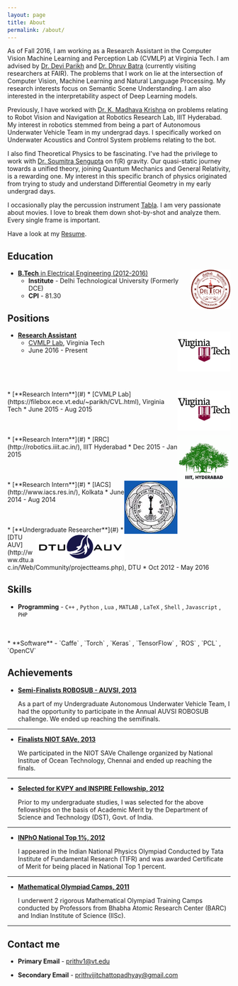 ```yaml
---
layout: page
title: About
permalink: /about/
---
```


As of Fall 2016, I am working as a Research Assistant in the Computer Vision Machine Learning and Perception Lab (CVMLP) at Virginia Tech. I am advised by [Dr. Devi Parikh](https://filebox.ece.vt.edu/~parikh) and [Dr. Dhruv Batra](https://filebox.ece.vt.edu/~dbatra) (currently visiting researchers at FAIR). The problems that I work on lie at the intersection of Computer Vision, Machine Learning and Natural Language Processing. My research interests focus on Semantic Scene Understanding. I am also interested in the interpretability aspect of Deep Learning models.

Previously, I have worked with [Dr. K. Madhava Krishna](http://faculty.iiit.ac.in/~mkrishna/) on problems relating to Robot Vision and Navigation at Robotics Research Lab, IIIT Hyderabad. My interest in robotics stemmed from being a part of Autonomous Underwater Vehicle Team in my undergrad days. I specifically worked on Underwater Acoustics and Control System problems relating to the bot.

I also find Theoretical Physics to be fascinating. I've had the privilege to work with [Dr. Soumitra Sengupta](http://www.iacs.res.in/theoph/tpssg/) on f(R) gravity. Our quasi-static journey towards a unified theory, joining Quantum Mechanics and General Relativity, is a rewarding one. My interest in this specific branch of physics originated from trying to study and understand Differential Geometry in my early undergrad days.

I occasionally play the percussion instrument [Tabla](https://en.wikipedia.org/wiki/Tabla). I am very passionate about movies. I love to break them down shot-by-shot and analyze them. Every single frame is important. 

Have a look at my [Resume](/images/resume.pdf). 



## Education

* [**B.Tech** in Electrical Engineering (2012-2016)](#) <img src="/images/dtu_logo.png" style="float:right;width:90px;height:90px;"> 
	* **Institute** -  Delhi Technological University (Formerly DCE) 
	* **CPI** - 81.30

## Positions

* [**Research Assistant**](#)  <img src="/images/vt_logo.jpg" style="float:right;width:120px;height:90px;">
	* [CVMLP Lab](https://filebox.ece.vt.edu/~parikh/CVL.html), Virginia Tech
	* June 2016 - Present
<br/>
<br/>
<br/>
<br/>
* [**Research Intern**](#)  <img src="/images/vt_logo.jpg" style="float:right;width:120px;height:90px;">
	* [CVMLP Lab](https://filebox.ece.vt.edu/~parikh/CVL.html), Virginia Tech
	* June 2015 - Aug 2015 
<br/>
<br/>
<br/>
<br/>
* [**Research Intern**](#)  <img src="/images/iiit_logo.png" style="float:right;width:120px;height:120px;">
	* [RRC](http://robotics.iiit.ac.in/), IIIT Hyderabad
	* Dec 2015 - Jan 2015
<br/>
<br/>
<br/>
<br/>
* [**Research Intern**](#)  <img src="/images/iacs_logo.jpg" style="float:right;width:120px;height:120px;">
	* [IACS](http://www.iacs.res.in/), Kolkata
	* June 2014 - Aug 2014
<br/>
<br/>
<br/>
<br/>
* [**Undergraduate Researcher**](#)  <img src="/images/auv_logo.png" style="float:right;width:200px;height:60px;">
	* [DTU AUV](http://www.dtu.ac.in/Web/Community/projectteams.php), DTU
	* Oct 2012 - May 2016


## Skills

* **Programming** - `C++` , `Python` , `Lua` , `MATLAB` , `LaTeX` , `Shell` , `Javascript` , `PHP`
<br/>
<br/> 
* **Software** - `Caffe` , `Torch` , `Keras` , `TensorFlow` , `ROS` , `PCL` , `OpenCV` 
    
    
## Achievements


* [**Semi-Finalists ROBOSUB - AUVSI, 2013**](#) 
   
   As a part of my Undergraduate Autonomous Underwater Vehicle Team, I had the opportunity to participate in the Annual AUVSI ROBOSUB challenge. We ended up reaching the semifinals.  

***

* [**Finalists NIOT SAVe, 2013**](#) 

    We participated in the NIOT SAVe Challenge organized by National Institue of Ocean Technology, Chennai and ended up reaching the finals.

***

* [**Selected for KVPY and INSPIRE Fellowship, 2012**](#) 

   Prior to my undergraduate studies, I was selected for the above fellowships on the basis of Academic Merit by the Department of Science and Technology (DST), Govt. of India.

***

* [**INPhO National Top 1%, 2012**](#)

	I appeared in the Indian National Physics Olympiad Conducted by Tata Institute of Fundamental Research (TIFR) and was awarded Certificate of Merit for being placed in National Top 1 percent.

***

* [**Mathematical Olympiad Camps, 2011**](#)

	I underwent 2 rigorous Mathematical Olympiad Training Camps conducted by Professors from Bhabha Atomic Research Center (BARC) and Indian Institute of Science (IISc).

***

## Contact me


* **Primary Email** - [prithv1@vt.edu](mailto:prithv1@vt.edu)

* **Secondary  Email** - [prithvijitchattopadhyay@gmail.com](mailto:prithvijitchattopadhyay@gmail.com)

